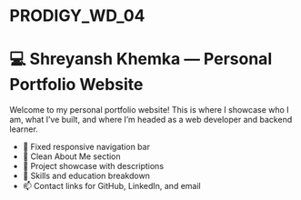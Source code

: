 # PRODIGY_WD_04
# 💻 Shreyansh Khemka — Personal Portfolio Website

Welcome to my personal portfolio website! This is where I showcase who I am, what I’ve built, and where I’m headed as a web developer and backend learner.

- 🧭 Fixed responsive navigation bar
- 📝 Clean About Me section
- 🧩 Project showcase with descriptions
- 🎯 Skills and education breakdown
- 📫 Contact links for GitHub, LinkedIn, and email
